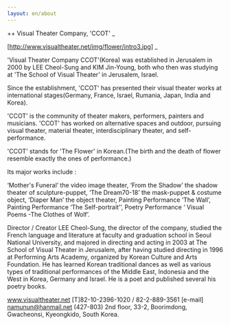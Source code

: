 ```yaml
---
layout: en/about
---
```


++ Visual Theater Company, 'CCOT'
 _

 [http://www.visualtheater.net/img/flower/intro3.jpg]
 _

'Visual Theater Company CCOT'(Korea) was established in Jerusalem in 2000 by LEE Cheol-Sung and KIM Jin-Young, both who then was studying at 'The School of Visual Theater' in Jerusalem, Israel. 

Since the establishment, 'CCOT' has presented their visual theater works at international stages(Germany, France, Israel, Rumania, Japan, India and Korea).

'CCOT' is the community of theater makers, performers, painters and musicians. 'CCOT' has worked on alternative spaces and outdoor, pursuing visual theater, material theater, interdisciplinary theater, and self-performance. 

'CCOT' stands for 'The Flower' in Korean.(The birth and the death of flower resemble exactly the ones of performance.)


Its major works include :

‘Mother's Funeral’  the video image theater, 
‘From the Shadow’ the shadow theater of sculpture-puppet, 
‘The Dream70-18’ the mask-puppet & costume object, 
‘Diaper Man’  the object theater, 
Painting Performance ‘The Wall’, 
Painting Performance ‘The Self-portrait’’,
Poetry Performance  ‘ Visual Poems 
-The Clothes of Wolf’. 


Director / Creator 
LEE Cheol-Sung, the director of the company, studied the French language and literature at faculty and graduation school in Seoul National University, and majored in directing and acting in 2003 at The School of Visual Theater in Jerusalem, after having studied directing in 1996 at Performing Arts Academy, organized by Korean Culture and Arts Foundation. He has learned Korean traditional dances as well as various types of traditional performances of the Middle East, Indonesia and the West in Korea, Germany and Israel. He is a poet and published several his poetry books.


www.visualtheater.net
[T]82-10-2396-1020 / 82-2-889-3561 
[e-mail] namunun@hanmail.net
(427-803) 2nd floor, 33-2, Boorimdong, Gwacheonsi, Kyeongkido, South Korea. 
